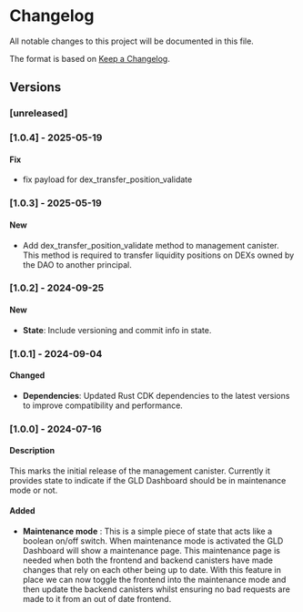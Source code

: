 # Changelog
All notable changes to this project will be documented in this file.

The format is based on [Keep a Changelog](https://keepachangelog.com/en/1.0.0/).

## Versions

### [unreleased]

### [1.0.4] - 2025-05-19

#### Fix

- fix payload for dex_transfer_position_validate

### [1.0.3] - 2025-05-19

#### New

- Add dex_transfer_position_validate method to management canister. This method is required to transfer liquidity positions on DEXs owned by the DAO to another principal.
  
### [1.0.2] - 2024-09-25

#### New

- **State**: Include versioning and commit info in state.

### [1.0.1] - 2024-09-04

#### Changed

- **Dependencies**: Updated Rust CDK dependencies to the latest versions to improve compatibility and performance.

### [1.0.0] - 2024-07-16

#### Description

This marks the initial release of the management canister. Currently it provides state to indicate if the GLD Dashboard should be in maintenance mode or not. 

#### Added

- **Maintenance mode** : This is a simple piece of state that acts like a boolean on/off switch. When maintenance mode is activated the GLD Dashboard will show a maintenance page. This maintenance page is needed when both the frontend and backend canisters have made changes that rely on each other being up to date. With this feature in place we can now toggle the frontend into the maintenance mode and then update the backend canisters whilst ensuring no bad requests are made to it from an out of date frontend.
